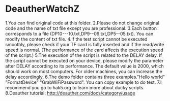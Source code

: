 # DeautherWatchZ

1.You can find original code at this folder. 
2.Please do not change original code and the name of txt file except you are professional. 
3.Each button corresponds to a file (DP10---10.txt,DP9--09.txt,DP5--05.txt). You can modify the content of  txt file. 
4.If the test script cannot be executed smoothly, please check if your TF card is fully inserted and if the read/write speed is normal. (The performance of the card affects the execution speed of the script.) 
5.The execution of the script is related to the DELAY delay. If the script cannot be executed on your device, please modify the parameter after DELAY according to its performance. The default value is 2000, which should work on most computers. For older machines, you can increase the delay accordingly. 
6.The demo folder contains three examples."Hello world" "FormatDevice" "GrabWiFiPassword". You can copy example to do test. 
7.I recommend you go to hak5.org  to learn more about ducky scripts. 
8.Deauther tutorial: http://deauther.com/docs/category/usage 
